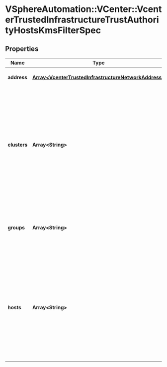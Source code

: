 # VSphereAutomation::VCenter::VcenterTrustedInfrastructureTrustAuthorityHostsKmsFilterSpec

## Properties
Name | Type | Description | Notes
------------ | ------------- | ------------- | -------------
**address** | [**Array&lt;VcenterTrustedInfrastructureNetworkAddress&gt;**](VcenterTrustedInfrastructureNetworkAddress.md) | The service&#39;s address. If unset, the services will not be filtered by address. | [optional] 
**clusters** | **Array&lt;String&gt;** | A set of cluster IDs by which to filter the services. If unset, the services will not be filtered by the clusters on which they run. When clients pass a value of this structure as a parameter, the field must contain identifiers for the resource type: ClusterComputeResource. When operations return a value of this structure as a result, the field will contain identifiers for the resource type: ClusterComputeResource. | [optional] 
**groups** | **Array&lt;String&gt;** | The group determines reports issued by which Attestation Service instances this Key Provider Service can accept. If unset, the services will not be filtered by groupId. | [optional] 
**hosts** | **Array&lt;String&gt;** | A set of host IDs by which to filter the services. If unset, the services will not be filtered by the hosts on which they run. When clients pass a value of this structure as a parameter, the field must contain identifiers for the resource type: HostSystem. When operations return a value of this structure as a result, the field will contain identifiers for the resource type: HostSystem. | [optional] 


